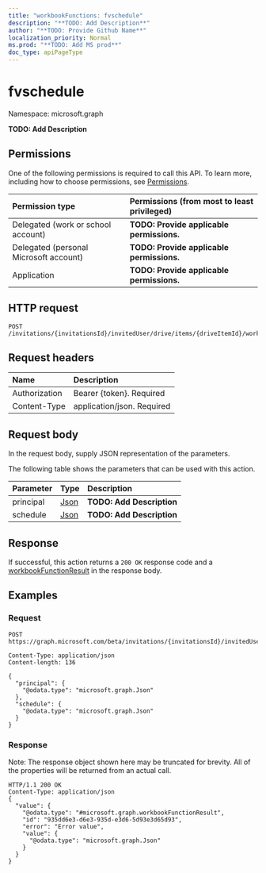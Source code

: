 ```yaml
---
title: "workbookFunctions: fvschedule"
description: "**TODO: Add Description**"
author: "**TODO: Provide Github Name**"
localization_priority: Normal
ms.prod: "**TODO: Add MS prod**"
doc_type: apiPageType
---
```


# fvschedule

Namespace: microsoft.graph

**TODO: Add Description**

## Permissions
One of the following permissions is required to call this API. To learn more, including how to choose permissions, see [Permissions](/concepts/permissions-reference.md).

|Permission type|Permissions (from most to least privileged)|
|:---|:---|
|Delegated (work or school account)|**TODO: Provide applicable permissions.**|
|Delegated (personal Microsoft account)|**TODO: Provide applicable permissions.**|
|Application|**TODO: Provide applicable permissions.**|

## HTTP request
<!-- {
  "blockType": "ignored"
}
-->
``` http
POST /invitations/{invitationsId}/invitedUser/drive/items/{driveItemId}/workbook/functions/fvschedule
```

## Request headers
|Name|Description|
|:---|:---|
|Authorization|Bearer {token}. Required|
|Content-Type|application/json. Required|

## Request body
In the request body, supply JSON representation of the parameters.

The following table shows the parameters that can be used with this action.

|Parameter|Type|Description|
|:---|:---|:---|
|principal|[Json](../resources/json.md)|**TODO: Add Description**|
|schedule|[Json](../resources/json.md)|**TODO: Add Description**|



## Response
If successful, this action returns a `200 OK` response code and a [workbookFunctionResult](../resources/workbookfunctionresult.md) in the response body.

## Examples

### Request
<!-- {
  "blockType": "request",
  "name": "workbookfunctions_fvschedule"
}
-->
``` http
POST https://graph.microsoft.com/beta/invitations/{invitationsId}/invitedUser/drive/items/{driveItemId}/workbook/functions/fvschedule

Content-Type: application/json
Content-length: 136

{
  "principal": {
    "@odata.type": "microsoft.graph.Json"
  },
  "schedule": {
    "@odata.type": "microsoft.graph.Json"
  }
}
```

### Response
Note: The response object shown here may be truncated for brevity. All of the properties will be returned from an actual call.
<!-- {
  "blockType": "response",
  "truncated": true,
  "@odata.type": "microsoft.graph.workbookfunctionresult"
}
-->
``` http
HTTP/1.1 200 OK
Content-Type: application/json
{
  "value": {
    "@odata.type": "#microsoft.graph.workbookFunctionResult",
    "id": "935dd6e3-d6e3-935d-e3d6-5d93e3d65d93",
    "error": "Error value",
    "value": {
      "@odata.type": "microsoft.graph.Json"
    }
  }
}
```

